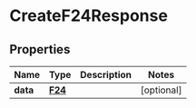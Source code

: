 # CreateF24Response

## Properties

Name | Type | Description | Notes
------------ | ------------- | ------------- | -------------
**data** | [**F24**](F24.md) |  | [optional] 


